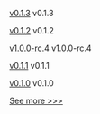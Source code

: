 
[v0.1.3](https://github.com/hyperledger/firefly-sandbox/releases/tag/v0.1.3) v0.1.3

[v0.1.2](https://github.com/hyperledger/firefly-sandbox/releases/tag/v0.1.2) v0.1.2

[v1.0.0-rc.4](https://github.com/hyperledger/firefly/releases/tag/v1.0.0-rc.4) v1.0.0-rc.4

[v0.1.1](https://github.com/hyperledger/firefly-sandbox/releases/tag/v0.1.1) v0.1.1

[v0.1.0](https://github.com/hyperledger/firefly-sandbox/releases/tag/v0.1.0) v0.1.0


[See more >>>](https://start-here.hyperledger.org/releases)
